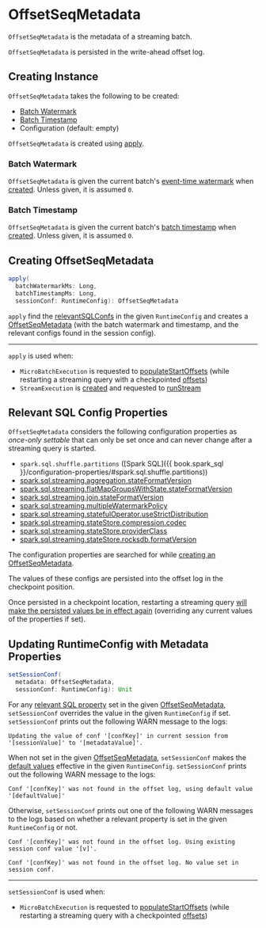 # OffsetSeqMetadata

`OffsetSeqMetadata` is the metadata of a streaming batch.

`OffsetSeqMetadata` is persisted in the write-ahead offset log.

## Creating Instance

`OffsetSeqMetadata` takes the following to be created:

* [Batch Watermark](#batchWatermarkMs)
* [Batch Timestamp](#batchTimestampMs)
* <span id="conf"> Configuration (default: empty)

`OffsetSeqMetadata` is created using [apply](#apply).

### <span id="batchWatermarkMs"> Batch Watermark

`OffsetSeqMetadata` is given the current batch's [event-time watermark](streaming-watermark.md) when [created](#creating-instance). Unless given, it is assumed `0`.

### <span id="batchTimestampMs"> Batch Timestamp

`OffsetSeqMetadata` is given the current batch's [batch timestamp](spark-structured-streaming-batch-processing-time.md) when [created](#creating-instance). Unless given, it is assumed `0`.

## <span id="apply"> Creating OffsetSeqMetadata

```scala
apply(
  batchWatermarkMs: Long,
  batchTimestampMs: Long,
  sessionConf: RuntimeConfig): OffsetSeqMetadata
```

`apply` find the [relevantSQLConfs](#relevantSQLConfs) in the given `RuntimeConfig` and creates a [OffsetSeqMetadata](#creating-instance) (with the batch watermark and timestamp, and the relevant configs found in the session config).

---

`apply` is used when:

* `MicroBatchExecution` is requested to [populateStartOffsets](micro-batch-execution/MicroBatchExecution.md#populateStartOffsets) (while restarting a streaming query with a checkpointed [offsets](OffsetSeqLog.md))
* `StreamExecution` is [created](StreamExecution.md#offsetSeqMetadata) and requested to [runStream](StreamExecution.md#runStream)

## <span id="relevantSQLConfs"><span id="relevantSQLConfDefaultValues"> Relevant SQL Config Properties

`OffsetSeqMetadata` considers the following configuration properties as _once-only settable_ that can only be set once and can never change after a streaming query is started.

* `spark.sql.shuffle.partitions` ([Spark SQL]({{ book.spark_sql }}/configuration-properties/#spark.sql.shuffle.partitions))
* [spark.sql.streaming.aggregation.stateFormatVersion](configuration-properties.md#STREAMING_AGGREGATION_STATE_FORMAT_VERSION)
* [spark.sql.streaming.flatMapGroupsWithState.stateFormatVersion](configuration-properties.md#FLATMAPGROUPSWITHSTATE_STATE_FORMAT_VERSION)
* [spark.sql.streaming.join.stateFormatVersion](configuration-properties.md#STREAMING_JOIN_STATE_FORMAT_VERSION)
* [spark.sql.streaming.multipleWatermarkPolicy](configuration-properties.md#STREAMING_MULTIPLE_WATERMARK_POLICY)
* [spark.sql.streaming.statefulOperator.useStrictDistribution](configuration-properties.md#STATEFUL_OPERATOR_USE_STRICT_DISTRIBUTION)
* [spark.sql.streaming.stateStore.compression.codec](configuration-properties.md#STATE_STORE_COMPRESSION_CODEC)
* [spark.sql.streaming.stateStore.providerClass](configuration-properties.md#STATE_STORE_PROVIDER_CLASS)
* [spark.sql.streaming.stateStore.rocksdb.formatVersion](configuration-properties.md#STATE_STORE_ROCKSDB_FORMAT_VERSION)

The configuration properties are searched for while [creating an OffsetSeqMetadata](#apply).

The values of these configs are persisted into the offset log in the checkpoint position.

Once persisted in a checkpoint location, restarting a streaming query [will make the persisted values be in effect again](#setSessionConf) (overriding any current values of the properties if set).

## <span id="setSessionConf"> Updating RuntimeConfig with Metadata Properties

```scala
setSessionConf(
  metadata: OffsetSeqMetadata,
  sessionConf: RuntimeConfig): Unit
```

For any [relevant SQL property](#relevantSQLConfs) set in the given [OffsetSeqMetadata](OffsetSeqMetadata.md), `setSessionConf` overrides the value in the given `RuntimeConfig` if set. `setSessionConf` prints out the following WARN message to the logs:

```text
Updating the value of conf '[confKey]' in current session from '[sessionValue]' to '[metadataValue]'.
```

When not set in the given [OffsetSeqMetadata](OffsetSeqMetadata.md), `setSessionConf` makes the [default values](#relevantSQLConfDefaultValues) effective in the given `RuntimeConfig`. `setSessionConf` prints out the following WARN message to the logs:

```text
Conf '[confKey]' was not found in the offset log, using default value '[defaultValue]'
```

Otherwise, `setSessionConf` prints out one of the following WARN messages to the logs based on whether a relevant property is set in the given `RuntimeConfig` or not.

```text
Conf '[confKey]' was not found in the offset log. Using existing session conf value '[v]'.
```

```text
Conf '[confKey]' was not found in the offset log. No value set in session conf.
```

---

`setSessionConf` is used when:

* `MicroBatchExecution` is requested to [populateStartOffsets](micro-batch-execution/MicroBatchExecution.md#populateStartOffsets) (while restarting a streaming query with a checkpointed [offsets](OffsetSeqLog.md))
